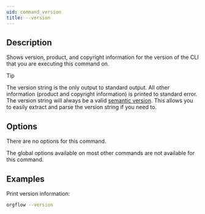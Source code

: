 ```yaml
---
uid: command_version
title: --version
---
```


## Description

Shows version, product, and copyright information for the version of the CLI that you are executing this command on.

> [!TIP]
> The version string is the only output to standard output. All other information (product and copyright information) is printed to standard error. The version string will always be a valid [semantic version](https://semver.org/spec/v2.0.0.html). This allows you to easily extract and parse the version string if you need to.

## Options

There are no options for this command.

The global options available on most other commands are not available for this command.

## Examples

Print version information:

```bash
orgflow --version
```

